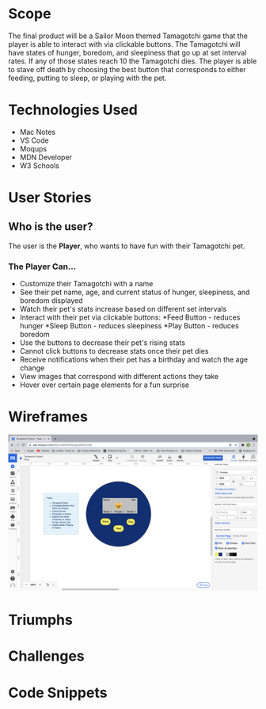 # Scope
The final product will be a Sailor Moon themed Tamagotchi game that the player is able to interact with via clickable buttons. The Tamagotchi will have states of hunger, boredom, and sleepiness that go up at set interval rates. If any of those states reach 10 the Tamagotchi dies. The player is able to stave off death by choosing the best button that corresponds to either feeding, putting to sleep, or playing with the pet.

# Technologies Used
* Mac Notes
* VS Code
* Moqups
* MDN Developer
* W3 Schools

# User Stories

## Who is the user?
The user is the **Player**, who wants to have fun with their Tamagotchi pet.

### The Player Can...
* Customize their Tamagotchi with a name
* See their pet name, age, and current status of hunger, sleepiness, and boredom displayed
* Watch their pet's stats increase based on different set intervals
* Interact with their pet via clickable buttons:
    *Feed Button - reduces hunger
    *Sleep Button - reduces sleepiness
    *Play Button - reduces boredom
* Use the buttons to decrease their pet's rising stats
* Cannot click buttons to decrease stats once their pet dies
* Receive notifications when their pet has a birthday and watch the age change
* View images that correspond with different actions they take
* Hover over certain page elements for a fun surprise



# Wireframes
![Tamagotchi Mockup](./img/Tamagotchi-Mockup.png)

# Triumphs
# Challenges
# Code Snippets